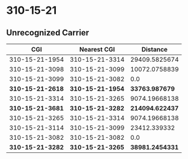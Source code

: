 # 310-15-21
## Unrecognized Carrier


| CGI | Nearest CGI | Distance |
|-----|-------------|----------|
| 310-15-21-1954 | 310-15-21-3314 | 29409.5825674 |
| 310-15-21-3098 | 310-15-21-3099 | 10072.0758839 |
| 310-15-21-3099 | 310-15-21-3082 | 0.0 |
| **310-15-21-2618** | **310-15-21-1954** | **33763.987679** |
| 310-15-21-3314 | 310-15-21-3265 | 9074.19668138 |
| **310-15-21-3681** | **310-15-21-3282** | **214094.622437** |
| 310-15-21-3265 | 310-15-21-3314 | 9074.19668138 |
| 310-15-21-3114 | 310-15-21-3099 | 23412.339332 |
| 310-15-21-3082 | 310-15-21-3082 | 0.0 |
| **310-15-21-3282** | **310-15-21-3265** | **38981.2454331** |
